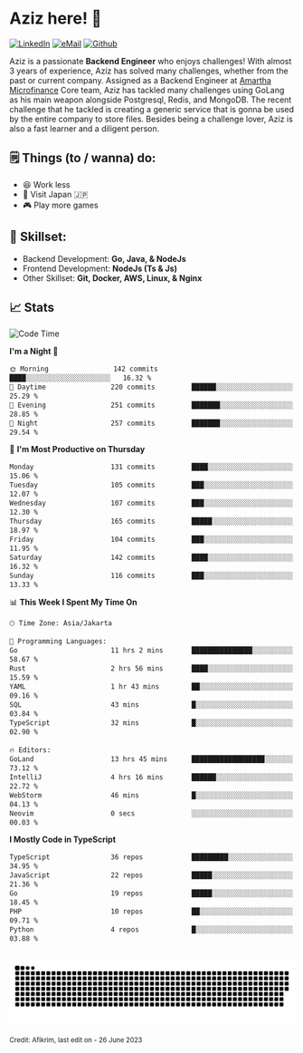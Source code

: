 # Aziz here! 👋

[![LinkedIn](https://img.shields.io/static/v1?message=afikrim&logo=linkedin&label=&color=0077B5&logoColor=white&labelColor=&style=for-the-badge)](https://www.linkedin.com/in/afikrim)
[![eMail](https://img.shields.io/static/v1?message=afikrim10@gmail.com&logo=gmail&label=&color=D14836&logoColor=white&labelColor=&style=for-the-badge)](mailto:afikrim10@gmail.com)
[![Github](https://komarev.com/ghpvc/?username=afikrim&label=Visitors&style=for-the-badge)](https://www.github.com/afikrim)

<!--Introduction-->
Aziz is a passionate **Backend Engineer** who enjoys challenges! With almost 3 years of experience, Aziz has solved many challenges, whether from the past or current company. Assigned as a Backend Engineer at [Amartha Microfinance](https://amartha.com) Core team, Aziz has tackled many challenges using GoLang as his main weapon alongside Postgresql, Redis, and MongoDB. The recent challenge that he tackled is creating a generic service that is gonna be used by the entire company to store files. Besides being a challenge lover, Aziz is also a fast learner and a diligent person.

<!--Things TODO-->
## 🗒️ Things (to / wanna) do:

- 😆 Work less
- 🚀 Visit Japan 🇯🇵
- 🎮 Play more games

<!--Skillset-->
## 🏅 Skillset:

- Backend Development: **Go, Java, & NodeJs**
- Frontend Development: **NodeJs (Ts & Js)**
- Other Skillset: **Git, Docker, AWS, Linux, & Nginx**

## 📈 Stats  

<!--START_SECTION:waka-->
![Code Time](http://img.shields.io/badge/Code%20Time-1%2C042%20hrs%2034%20mins-blue)

**I'm a Night 🦉** 

```text
🌞 Morning                142 commits         ████░░░░░░░░░░░░░░░░░░░░░   16.32 % 
🌆 Daytime                220 commits         ██████░░░░░░░░░░░░░░░░░░░   25.29 % 
🌃 Evening                251 commits         ███████░░░░░░░░░░░░░░░░░░   28.85 % 
🌙 Night                  257 commits         ███████░░░░░░░░░░░░░░░░░░   29.54 % 
```
📅 **I'm Most Productive on Thursday** 

```text
Monday                   131 commits         ████░░░░░░░░░░░░░░░░░░░░░   15.06 % 
Tuesday                  105 commits         ███░░░░░░░░░░░░░░░░░░░░░░   12.07 % 
Wednesday                107 commits         ███░░░░░░░░░░░░░░░░░░░░░░   12.30 % 
Thursday                 165 commits         █████░░░░░░░░░░░░░░░░░░░░   18.97 % 
Friday                   104 commits         ███░░░░░░░░░░░░░░░░░░░░░░   11.95 % 
Saturday                 142 commits         ████░░░░░░░░░░░░░░░░░░░░░   16.32 % 
Sunday                   116 commits         ███░░░░░░░░░░░░░░░░░░░░░░   13.33 % 
```


📊 **This Week I Spent My Time On** 

```text
🕑︎ Time Zone: Asia/Jakarta

💬 Programming Languages: 
Go                       11 hrs 2 mins       ███████████████░░░░░░░░░░   58.67 % 
Rust                     2 hrs 56 mins       ████░░░░░░░░░░░░░░░░░░░░░   15.59 % 
YAML                     1 hr 43 mins        ██░░░░░░░░░░░░░░░░░░░░░░░   09.16 % 
SQL                      43 mins             █░░░░░░░░░░░░░░░░░░░░░░░░   03.84 % 
TypeScript               32 mins             █░░░░░░░░░░░░░░░░░░░░░░░░   02.90 % 

🔥 Editors: 
GoLand                   13 hrs 45 mins      ██████████████████░░░░░░░   73.12 % 
IntelliJ                 4 hrs 16 mins       ██████░░░░░░░░░░░░░░░░░░░   22.72 % 
WebStorm                 46 mins             █░░░░░░░░░░░░░░░░░░░░░░░░   04.13 % 
Neovim                   0 secs              ░░░░░░░░░░░░░░░░░░░░░░░░░   00.03 % 
```

**I Mostly Code in TypeScript** 

```text
TypeScript               36 repos            █████████░░░░░░░░░░░░░░░░   34.95 % 
JavaScript               22 repos            █████░░░░░░░░░░░░░░░░░░░░   21.36 % 
Go                       19 repos            █████░░░░░░░░░░░░░░░░░░░░   18.45 % 
PHP                      10 repos            ██░░░░░░░░░░░░░░░░░░░░░░░   09.71 % 
Python                   4 repos             █░░░░░░░░░░░░░░░░░░░░░░░░   03.88 % 
```




<!--END_SECTION:waka-->


<br clear="both">

<div align="center">
  <img src="https://raw.githubusercontent.com/afikrim/afikrim/output/snake.svg" alt="Snake animation" />
</div>


<sub>Credit: Afikrim, last edit on - 26 June 2023</sub>
